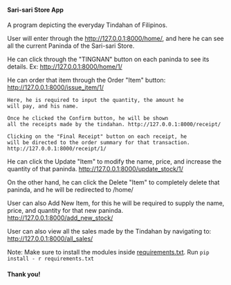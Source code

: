 #### **Sari-sari Store App**

A program depicting the everyday Tindahan of Filipinos.

User will enter through the http://127.0.0.1:8000/home/, and here
he can see all the current Paninda of the Sari-sari Store.

He can click through the "TINGNAN" button on each paninda
to see its details.
Ex: http://127.0.0.1:8000/home/1/

He can order that item through the Order "Item" button:
http://127.0.0.1:8000/issue_item/1/

	Here, he is required to input the quantity, the amount he
	will pay, and his name.

	Once he clicked the Confirm button, he will be shown 
	all the receipts made by the tindahan. http://127.0.0.1:8000/receipt/

	Clicking on the "Final Receipt" button on each receipt, he
	will be directed to the order summary for that transaction.
	http://127.0.0.1:8000/receipt/1/

He can click the Update "Item" to modify the name, price, and increase the
quantity of that paninda.
http://127.0.0.1:8000/update_stock/1/

On the other hand, he can click the Delete "Item" to completely delete
that paninda, and he will be redirected to /home/

User can also Add New Item, for this he will be required to supply the name,
price, and quantity for that new paninda.
http://127.0.0.1:8000/add_new_stock/

User can also view all the sales made by the Tindahan by navigating to:
http://127.0.0.1:8000/all_sales/

Note: Make sure to install the modules inside [requirements.txt](./requirements.txt).
Run `pip install - r requirements.txt`

#### **Thank you!**
